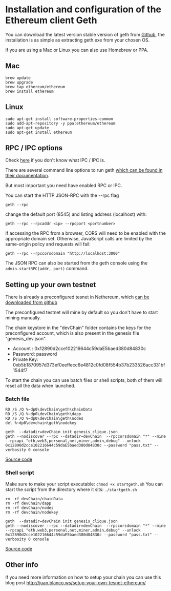 Installation and configuration of the Ethereum client Geth
==========================================================

You can download the latest version stable version of geth from
[Github](https://github.com/ethereum/go-ethereum/releases), the
installation is as simple as extracting geth.exe from your chosen OS.

If you are using a Mac or Linux you can also use Homebrew or PPA.

Mac
---

    brew update
    brew upgrade
    brew tap ethereum/ethereum
    brew install ethereum

Linux
-----

    sudo apt-get install software-properties-common
    sudo add-apt-repository -y ppa:ethereum/ethereum
    sudo apt-get update
    sudo apt-get install ethereum

RPC / IPC options
-----------------

Check [here](/docs/Ethereum-glossary-for-newbies/RPC-IPC.md) if you
don't know what IPC / IPC is.

There are several command line options to run geth [which can be found
in their
documentation](https://github.com/ethereum/go-ethereum/wiki/Command-Line-Options).

But most important you need have enabled RPC or IPC.

You can start the HTTP JSON-RPC with the --rpc flag

    geth --rpc

change the default port (8545) and listing address (localhost) with:

    geth --rpc --rpcaddr <ip> --rpcport <portnumber>

If accessing the RPC from a browser, CORS will need to be enabled with
the appropriate domain set. Otherwise, JavaScript calls are limited by
the same-origin policy and requests will fail:

    geth --rpc --rpccorsdomain "http://localhost:3000"

The JSON RPC can also be started from the geth console using the
`admin.startRPC(addr, port)` command.

Setting up your own testnet
---------------------------

There is already a preconfigured tesnet in Nethereum, which [can be
downloaded from
github](https://github.com/Nethereum/Nethereum/tree/master/testchain/clique)

The preconfigured testnet will mine by default so you don't have to
start mining manually.

The chain keystore in the "devChain" folder contains the keys for the
preconfigured account, which is also present in the genesis file
"genesis\_dev.json".

-   Account : 0x12890d2cce102216644c59daE5baed380d84830c
-   Password: password
-   Private Key:
    0xb5b1870957d373ef0eeffecc6e4812c0fd08f554b37b233526acc331bf1544f7

To start the chain you can use batch files or shell scripts, both of
them will reset all the data when launched.

### Batch file

    RD /S /Q %~dp0\devChain\geth\chainData
    RD /S /Q %~dp0\devChain\geth\dapp
    RD /S /Q %~dp0\devChain\geth\nodes
    del %~dp0\devchain\geth\nodekey

    geth  --datadir=devChain init genesis_clique.json
    geth --nodiscover --rpc --datadir=devChain  --rpccorsdomain "*" --mine --rpcapi "eth,web3,personal,net,miner,admin,debug" --unlock 0x12890d2cce102216644c59daE5baed380d84830c --password "pass.txt" --verbosity 0 console

[Source
code](https://github.com/Nethereum/Nethereum/edit/master/testchain/clique/startgeth.bat)

### Shell script

Make sure to make your script executable: `chmod +x startgeth.sh` You
can start the script from the directory where it sits: `./startgeth.sh`

    rm -rf devChain/chainData
    rm -rf devChain/dapp
    rm -rf devChain/nodes
    rm -rf devchain/nodekey

    geth  --datadir=devChain init genesis_clique.json
    geth --nodiscover --rpc --datadir=devChain  --rpccorsdomain "*" --mine --rpcapi "eth,web3,personal,net,miner,admin,debug" --unlock 0x12890d2cce102216644c59daE5baed380d84830c --password "pass.txt" --verbosity 0 console

[Source
code](https://github.com/Nethereum/Nethereum/edit/master/testchain/clique/startgeth.sh)

Other info
----------

If you need more information on how to setup your chain you can use this
blog post <http://juan.blanco.ws/setup-your-own-tesnet-ethereum/>
